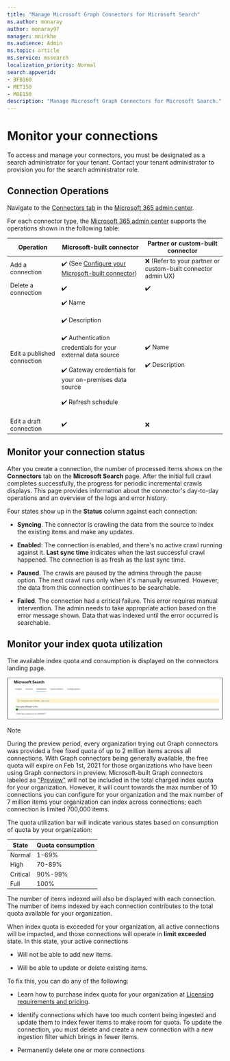 ```yaml
---
title: "Manage Microsoft Graph Connectors for Microsoft Search"
ms.author: monaray
author: monaray97
manager: mnirkhe
ms.audience: Admin
ms.topic: article
ms.service: mssearch
localization_priority: Normal
search.appverid:
- BFB160
- MET150
- MOE150
description: "Manage Microsoft Graph Connectors for Microsoft Search."
---
```

<!-- markdownlint-disable no-inline-html -->

# Monitor your connections

To access and manage your connectors, you must be designated as a search administrator for your tenant. Contact your tenant administrator to provision you for the search administrator role.

## Connection Operations

Navigate to the [Connectors tab](https://admin.microsoft.com/Adminportal/Home#/MicrosoftSearch/Connectors) in the [Microsoft 365 admin center](https://admin.microsoft.com).

For each connector type, the [Microsoft 365 admin center](https://admin.microsoft.com) supports the operations shown in the following table:

Operation | Microsoft-built connector | Partner or custom-built connector
--- | --- | ---
Add a connection | :heavy_check_mark: (See [Configure your Microsoft-built connector](configure-connector.md)) | :x: (Refer to your partner or custom-built connector admin UX)
Delete a connection | :heavy_check_mark: | :heavy_check_mark:
Edit a published connection | :heavy_check_mark: Name<br></br> :heavy_check_mark: Description<br></br> :heavy_check_mark: Authentication credentials for your external data source<br></br> :heavy_check_mark: Gateway credentials for your on-premises data source<br></br> :heavy_check_mark: Refresh schedule<br></br> | :heavy_check_mark: Name<br></br> :heavy_check_mark: Description
Edit a draft connection | :heavy_check_mark: | :x:

## Monitor your connection status

After you create a connection, the number of processed items shows on the **Connectors** tab on the **Microsoft Search** page. After the initial full crawl completes successfully, the progress for periodic incremental crawls displays. This page provides information about the connector's day-to-day operations and an overview of the logs and error history.

Four states show up in the **Status** column against each connection:

* **Syncing**. The connector is crawling the data from the source to index the existing items and make any updates.

* **Enabled**: The connection is enabled, and there's no active crawl running against it. **Last sync time** indicates when the last successful crawl happened. The connection is as fresh as the last sync time.

* **Paused**. The crawls are paused by the admins through the pause option. The next crawl runs only when it's manually resumed. However, the data from this connection continues to be searchable.

* **Failed**. The connection had a critical failure. This error requires manual intervention. The admin needs to take appropriate action based on the error message shown. Data that was indexed until the error occurred is searchable.

## Monitor your index quota utilization

The available index quota and consumption is displayed on the connectors landing page.

![Index quota utilization bar](media/quota_utilization.png)

>[!NOTE]
>During the preview period, every organization trying out Graph connectors was provided a free fixed quota of up to 2 million items across all connections. With Graph connectors being generally available, the free quota will expire on Feb 1st, 2021 for those organizations who have been using Graph connectors in preview.
>Microsoft-built Graph connectors labeled as ["Preview"](connectors-preview.md) will not be included in the total charged index quota for your organization. However, it will count towards the max number of 10 connections you can configure for your organization and the max number of 7 million items your organization can index across connections; each connection is limited 700,000 items. 

The quota utilization bar will indicate various states based on consumption of quota by your organization:

State | Quota consumption
--- | ---
Normal | 1-69%
High | 70-89%
Critical | 90%-99%
Full | 100%

The number of items indexed will also be displayed with each connection. The number of items indexed by each connection contributes to the total quota available for your organization.

When index quota is exceeded for your organization, all active connections will be impacted, and those connections will operate in **limit exceeded** state. In this state, your active connections  

* Will not be able to add new items.

* Will be able to update or delete existing items.

To fix this, you can do any of the following:

* Learn how to purchase index quota for your organization at [Licensing requirements and pricing](licensing.md).

* Identify connections which have too much content being ingested and update them to index fewer items to make room for quota. To update the connection, you must delete and create a new connection with a new ingestion filter which brings in fewer items.

* Permanently delete one or more connections